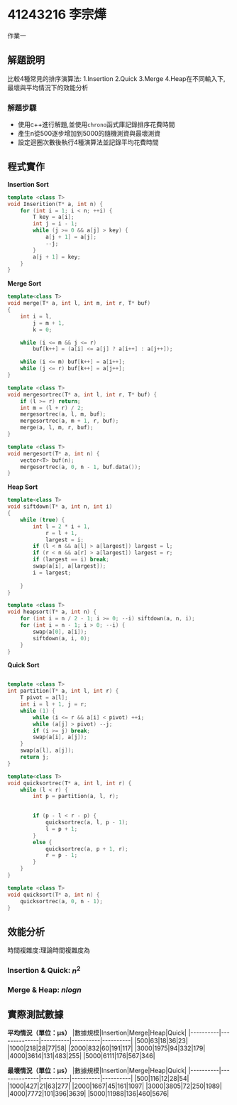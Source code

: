 # 41243216 李宗燁

作業一 

## 解題說明

比較4種常見的排序演算法: 1.Insertion 2.Quick 3.Merge 4.Heap在不同輸入下,最壞與平均情況下的效能分析

### 解題步驟

- 使用c++進行解題,並使用`chrono`函式庫記錄排序花費時間
- 產生n從500逐步增加到5000的隨機測資與最壞測資
- 設定迴圈次數後執行4種演算法並記錄平均花費時間

## 程式實作

**Insertion Sort**

```cpp
template <class T>
void Inserition(T* a, int n) {
	for (int i = 1; i < n; ++i) {
		T key = a[i];
		int j = i - 1;
		while (j >= 0 && a[j] > key) {
			a[j + 1] = a[j];
			--j;
		}
		a[j + 1] = key;
	}
}
```

**Merge Sort**

```cpp
template<class T>
void merge(T* a, int l, int m, int r, T* buf)
{
	int i = l,     
		j = m + 1, 
		k = 0;     

	while (i <= m && j <= r)
		buf[k++] = (a[i] <= a[j] ? a[i++] : a[j++]);

	while (i <= m) buf[k++] = a[i++];  
	while (j <= r) buf[k++] = a[j++];  
}

template <class T>
void mergesortrec(T* a, int l, int r, T* buf) {
	if (l >= r) return;
	int m = (l + r) / 2;
	mergesortrec(a, l, m, buf);
	mergesortrec(a, m + 1, r, buf);
	merge(a, l, m, r, buf);
}

template <class T>
void mergesort(T* a, int n) {
	vector<T> buf(n);
	mergesortrec(a, 0, n - 1, buf.data());
}
```
**Heap Sort**

```cpp
template<class T>
void siftdown(T* a, int n, int i)
{
	while (true) {
		int l = 2 * i + 1,
			r = l + 1,
			largest = i;            
		if (l < n && a[l] > a[largest]) largest = l;
		if (r < n && a[r] > a[largest]) largest = r;
		if (largest == i) break;
		swap(a[i], a[largest]);
		i = largest;
		
	}
}

template <class T>
void heapsort(T* a, int n) {
	for (int i = n / 2 - 1; i >= 0; --i) siftdown(a, n, i);
	for (int i = n - 1; i > 0; --i) {
		swap(a[0], a[i]);
		siftdown(a, i, 0);
	}
}
```

**Quick Sort**
```cpp

template <class T>
int partition(T* a, int l, int r) {
	T pivot = a[l];
	int i = l + 1, j = r;
	while (1) {
		while (i <= r && a[i] < pivot) ++i;
		while (a[j] > pivot) --j;
		if (i >= j) break;
		swap(a[i], a[j]);
	}
	swap(a[l], a[j]);
	return j;
}

template<class T>
void quicksortrec(T* a, int l, int r) {
	while (l < r) {
		int p = partition(a, l, r);

		
		if (p - l < r - p) {
			quicksortrec(a, l, p - 1);
			l = p + 1;               
		}
		else {
			quicksortrec(a, p + 1, r);
			r = p - 1;               
		}
	}
}

template <class T>
void quicksort(T* a, int n) {
	quicksortrec(a, 0, n - 1);
}
```
## 效能分析

時間複雜度:理論時間複雜度為
### Insertion & Quick: $n^2$
### Merge & Heap: $nlogn$

## 實際測試數據

**平均情況（單位：μs）**
|數據規模|Insertion|Merge|Heap|Quick| 
|----------|--------------|----------|----------|----------|
|500|63|18|36|23|
|1000|218|28|77|58|
|2000|832|60|191|117|
|3000|1975|94|332|179|
|4000|3614|131|483|255|
|5000|6111|176|567|346|

**最壞情況（單位：μs）**
|數據規模|Insertion|Merge|Heap|Quick| 
|----------|--------------|----------|----------|----------|
|500|116|12|28|54|
|1000|427|21|63|277|
|2000|1667|45|161|1097|
|3000|3805|72|250|1989|
|4000|7772|101|396|3639|
|5000|11988|136|460|5676|
